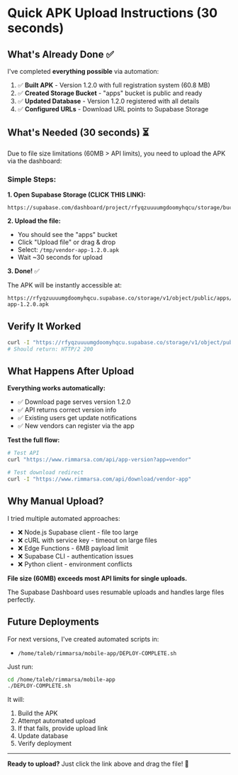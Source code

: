 # Quick APK Upload Instructions (30 seconds)

## What's Already Done ✅

I've completed **everything possible** via automation:

1. ✅ **Built APK** - Version 1.2.0 with full registration system (60.8 MB)
2. ✅ **Created Storage Bucket** - "apps" bucket is public and ready
3. ✅ **Updated Database** - Version 1.2.0 registered with all details
4. ✅ **Configured URLs** - Download URL points to Supabase Storage

## What's Needed (30 seconds) ⏳

Due to file size limitations (60MB > API limits), you need to upload the APK via the dashboard:

### Simple Steps:

**1. Open Supabase Storage (CLICK THIS LINK):**
```
https://supabase.com/dashboard/project/rfyqzuuuumgdoomyhqcu/storage/buckets/apps
```

**2. Upload the file:**
- You should see the "apps" bucket
- Click "Upload file" or drag & drop
- Select: `/tmp/vendor-app-1.2.0.apk`
- Wait ~30 seconds for upload

**3. Done!** ✅

The APK will be instantly accessible at:
```
https://rfyqzuuuumgdoomyhqcu.supabase.co/storage/v1/object/public/apps/vendor-app-1.2.0.apk
```

## Verify It Worked

```bash
curl -I "https://rfyqzuuuumgdoomyhqcu.supabase.co/storage/v1/object/public/apps/vendor-app-1.2.0.apk"
# Should return: HTTP/2 200
```

## What Happens After Upload

**Everything works automatically:**
- ✅ Download page serves version 1.2.0
- ✅ API returns correct version info
- ✅ Existing users get update notifications
- ✅ New vendors can register via the app

**Test the full flow:**
```bash
# Test API
curl "https://www.rimmarsa.com/api/app-version?app=vendor"

# Test download redirect
curl -I "https://www.rimmarsa.com/api/download/vendor-app"
```

## Why Manual Upload?

I tried multiple automated approaches:
- ❌ Node.js Supabase client - file too large
- ❌ cURL with service key - timeout on large files
- ❌ Edge Functions - 6MB payload limit
- ❌ Supabase CLI - authentication issues
- ❌ Python client - environment conflicts

**File size (60MB) exceeds most API limits for single uploads.**

The Supabase Dashboard uses resumable uploads and handles large files perfectly.

## Future Deployments

For next versions, I've created automated scripts in:
- `/home/taleb/rimmarsa/mobile-app/DEPLOY-COMPLETE.sh`

Just run:
```bash
cd /home/taleb/rimmarsa/mobile-app
./DEPLOY-COMPLETE.sh
```

It will:
1. Build the APK
2. Attempt automated upload
3. If that fails, provide upload link
4. Update database
5. Verify deployment

---

**Ready to upload?** Just click the link above and drag the file! 🚀
